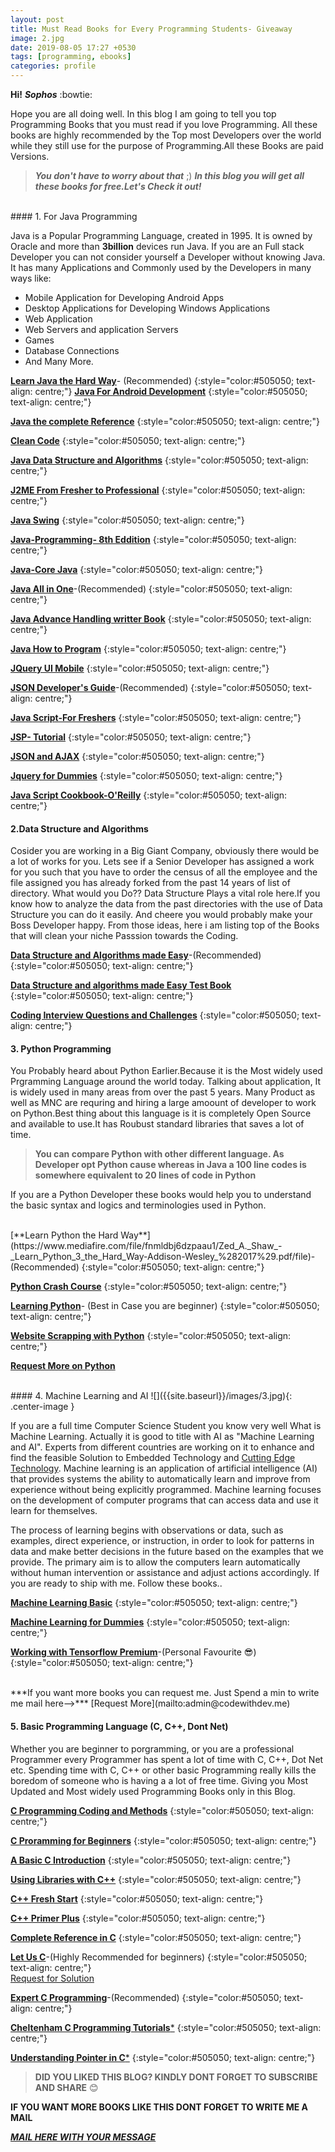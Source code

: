 ```yaml
---
layout: post
title: Must Read Books for Every Programming Students- Giveaway
image: 2.jpg
date: 2019-08-05 17:27 +0530
tags: [programming, ebooks]
categories: profile
---
```


 **Hi!** ***Sophos*** :bowtie:
 
 Hope you are all doing well. In this blog I am going to tell you top Programming Books that you must read if you love Programming.
All these books are highly recommended by the Top most Developers over the world while they still use for the purpose of Programming.All these Books are paid Versions.
   >**_You don't have to worry about that_** ;) 
   **_In this blog you will get all these books for free.Let's Check it out!_**
   


 
 
 
<br/> 
#### 1.  For Java Programming 
 
 Java is a Popular Programming Language, created in 1995. It is owned by Oracle and more than **3billion** devices run Java. If you are an Full stack Developer you can not consider yourself a Developer without knowing Java. It has many Applications and Commonly used by the Developers in many ways like:
 
   * Mobile Application for Developing Android Apps
   * Desktop Applications for Developing Windows Applications
   * Web Application
   * Web Servers and application Servers
   * Games
   * Database Connections 
   * And Many More.
   

  [**Learn Java the Hard Way**](http://www.mediafire.com/file/3qkqp32xddozrf3/Jeff_Friesen_-_Learn_Java_for_Android_Development-Apress_%25282014%2529.pdf/file)- (Recommended)
  {:style="color:#505050; text-align: centre;"}
 [**Java For Android Development**](http://www.mediafire.com/file/3qkqp32xddozrf3/Jeff_Friesen_-_Learn_Java_for_Android_Development-Apress_%25282014%2529.pdf/file)
  {:style="color:#505050; text-align: centre;"}
  
 [**Java the complete Reference**](http://www.mediafire.com/file/0ltkbv0lqrr9erj/Patrick_Naughton%252C_Herbert_Schildt_-_Java__The_Complete_Reference-McGraw-Hill_Osborne_Media_%25281996%2529.pdf/file)
 {:style="color:#505050; text-align: centre;"}
 
 [**Clean Code**](http://www.mediafire.com/file/817g7faiyyv7goz/Robert_C._Martin_-_Clean_Code__A_Handbook_of_Agile_Software_Craftsmanship-Prentice_Hall_%25282008%2529.pdf/file)
 {:style="color:#505050; text-align: centre;"}
 
 [**Java Data Structure and Algorithms**](https://www.mediafire.com/file/hj3n6xptqi2f3u5/Java_-_Data_Structure_And_Algorithms.pdf/file)
  {:style="color:#505050; text-align: centre;"}
  
 [**J2ME From Fresher to Professional**](https://www.mediafire.com/file/iqnttvicxnl0lh5/J2ME_-_From_Fresher_to_Professional.pdf/file)
 {:style="color:#505050; text-align: centre;"}
 
 [**Java Swing**](https://www.mediafire.com/file/dn91qkf5eda1caj/Java_Swing.pdf/file)
  {:style="color:#505050; text-align: centre;"}
  
 [**Java-Programming- 8th Eddition**](https://www.mediafire.com/file/613ajeyvgzh0b8h/Java_-_Programming_-_8th_Edition.pdf/file)
 {:style="color:#505050; text-align: centre;"}
 
 [**Java-Core Java**](https://www.mediafire.com/file/wrj4v232lwf7193/Java_-_Core_Java.pdf/file)
 {:style="color:#505050; text-align: centre;"}
 
 [**Java All in One**](https://www.mediafire.com/file/vhpi1vfqmwb5caf/Java_-_All_In_One.pdf/file)-(Recommended)
{:style="color:#505050; text-align: centre;"} 
 
 [**Java Advance Handling writter Book**](https://www.mediafire.com/file/r7ssga0v3nxekar/Java_-_Advance_Handling_Writen_Book.pdf/file)
  {:style="color:#505050; text-align: centre;"}
  
 [**Java How to Program**](https://www.mediafire.com/file/3vvabj364ozumdm/Java_-_How_to_Program.pdf/file)
   {:style="color:#505050; text-align: centre;"}
 
 [**JQuery UI Mobile**](https://www.mediafire.com/file/8pp4beo92to9fb4/JQuery_JQuery_UI___JQuery_Mobile.pdf/file)
 {:style="color:#505050; text-align: centre;"}
 
 [**JSON Developer's Guide**](https://www.mediafire.com/file/0dd70422tzzjtae/JSON_-_Developer_s_Guide.pdf/file)-(Recommended)
 {:style="color:#505050; text-align: centre;"}
 
 [**Java Script-For Freshers**](https://www.mediafire.com/file/d2dswabyowlwoh3/Java_Script_-_Fresher.pdf/file)
  {:style="color:#505050; text-align: centre;"}
  
 [**JSP- Tutorial**](https://www.mediafire.com/file/ucihmbqhb0kgfv4/JSP_-_Tutorial.pdf/file)
 {:style="color:#505050; text-align: centre;"}
 
 [**JSON and AJAX**](https://www.mediafire.com/file/gpo9nn2sbv1ww32/Javascript_-_JSON_and_Ajax.pdf/file)
 {:style="color:#505050; text-align: centre;"}

 [**Jquery for Dummies**](https://www.mediafire.com/file/nk5u4acp3e8t0st/JQuery_for_Dummies.pdf/file)
  {:style="color:#505050; text-align: centre;"}
  
 [**Java Script Cookbook-O'Reilly**](https://www.mediafire.com/file/a8ra88uo365tjhn/Shelley_Powers_-_JavaScript_Cookbook_%28Oreilly_Cookbooks%29-O%27Reilly_Media_%282010%29.pdf/file) 
 {:style="color:#505050; text-align: centre;"}
  
#### 2.Data Structure and Algorithms

Cosider you are working in a Big Giant Company, obviously there would be a lot of works for you. Lets see if a Senior Developer has assigned a work for you such that you have to order the census of all the employee and the file assigned you has already forked from the past 14 years of list of directory. What would you Do?? 
  Data Structure Plays a vital role here.If you know how to analyze the data from the past directories with the use of Data Structure you can do it easily. And cheere you would probably make your Boss Developer happy. 
  From those ideas, here i am listing top of the Books that will clean your niche Passsion towards the Coding. 
<br/>

[**Data Structure and Algorithms made Easy**](https://www.mediafire.com/file/piss49loddi6rof/Narasimha_Karumanchi_-_Data_structures_and_algorithms_made_easy-CareerMonk.pdf/file)-(Recommended)
{:style="color:#505050; text-align: centre;"}

[**Data Structure and algorithms made Easy Test Book**](https://www.mediafire.com/file/y7heytrqqvvokd3/Narasimha_Karumanchi_-_Data_Structures_and_Algorithms_Made_Easy__Data_Structures_and_Algorithmic_Puzzles-CareerMonk_Plublications_%282017%29.pdf/file)
{:style="color:#505050; text-align: centre;"}

[**Coding Interview Questions and Challenges**](https://www.mediafire.com/file/tja9v59ep1p262y/Narasimha_Karumanchi_-_Coding_Interview_Questions-CareerMonk_Publ._%282016%29.pdf/file)
{:style="color:#505050; text-align: centre;"}


#### 3. Python Programming

You Probably heard about Python Earlier.Because it is the Most widely used Prgramming Language around the world today. Talking about application, It is widely used in many areas from over the past 5 years. Many Product as well as MNC are requring and hiring a large amoount of developer to work on Python.Best thing about this language is it is completely Open Source and available to use.It has Roubust standard libraries that saves a lot of time. 
 > **You can compare Python with other different language. As Developer opt Python cause whereas in Java a 100 line codes is somewhere equivalent to 20 lines of code in Python**
 
 If you are a Python Developer these books would help you to understand the basic syntax and logics and terminologies used in Python.
 
 <br/>
 [**Learn Python the Hard Way**](https://www.mediafire.com/file/fnmldbj6dzpaau1/Zed_A._Shaw_-_Learn_Python_3_the_Hard_Way-Addison-Wesley_%282017%29.pdf/file)-(Recommended)
 {:style="color:#505050; text-align: centre;"}
 
 [**Python Crash Course**](https://www.mediafire.com/file/0f9c3wi9nooeguj/Eric_Matthes_-_Python_Crash_Course_A_Hands-On%2C_Project-Based_Introduction_to_Programming-No_Starch_Press_%282016%29.pdf/file)
 {:style="color:#505050; text-align: centre;"}
 
 [**Learning Python**](https://www.mediafire.com/file/67sq8a7f6gwffd0/Mark_Lutz_-_Learning_Python%2C_4th_Edition-O%27Reilly_Media_%282009%29.pdf/file)- (Best in Case you are beginner)
 {:style="color:#505050; text-align: centre;"}
 
 [**Website Scrapping with Python**](https://www.mediafire.com/file/ky9eozuuct4xt7z/Website_Scrapping_with_Python.pdf/file)
 {:style="color:#505050; text-align: centre;"}
 
 [**Request More on Python**](mailto:admin@codewithdev.me)
 
 
<br/>
#### 4. Machine Learning and AI
![]({{site.baseurl}}/images/3.jpg){: .center-image }
 
 If you are a full time Computer Science Student you know very well What is Machine Learning. Actually it is good to title with AI as "Machine Learning and AI". Experts from different countries are working on it to enhance and find the feasible Solution to Embedded Technology and [Cutting Edge Technology](https://www.techopedia.com/definition/26589/cutting-edge-technology). Machine learning is an application of artificial intelligence (AI) that provides systems the ability to automatically learn and improve from experience without being explicitly programmed. Machine learning focuses on the development of computer programs that can access data and use it learn for themselves.

The process of learning begins with observations or data, such as examples, direct experience, or instruction, in order to look for patterns in data and make better decisions in the future based on the examples that we provide. The primary aim is to allow the computers learn automatically without human intervention or assistance and adjust actions accordingly.
 If you are ready to ship with me. Follow these books..
 
 [**Machine Learning Basic**](https://www.mediafire.com/file/1akc6nhde4gzno4/Machine_Learning.pdf/file)
 {:style="color:#505050; text-align: centre;"}
 
 [**Machine Learning for Dummies**](https://www.mediafire.com/file/thu8c8dkg8ybz7j/Machine_Learning_for_dummies.pdf/file)
 {:style="color:#505050; text-align: centre;"}
 
 [**Working with Tensorflow Premium**](https://www.mediafire.com/file/th4u0g8zd55nkgu/Tensor_flow.pdf/file)-(Personal Favourite  :sunglasses:)
 {:style="color:#505050; text-align: centre;"}
 
 <br/>
 ***If you want more books you can request me. Just Spend a min to write me mail here-->*** [Request More](mailto:admin@codewithdev.me)
 
 <br/>
 
 #### 5. Basic Programming Language (C, C++, Dont Net)
 
 Whether you are beginner to porgramming, or you are a professional Programmer every Programmer has spent a lot of time with C, C++, Dot Net etc. Spending time with C, C++ or other basic Programming really kills the boredom of someone who is having a a lot of free time.
 Giving you Most Updated and Most widely used Programming Books only in this Blog.
 
 
 [**C Programming Coding and Methods**](https://www.mediafire.com/file/4o8vfpjjztta5ya/C_Programming_Coding_and_Methods-1.pdf/file)
 {:style="color:#505050; text-align: centre;"}
 
 [**C Proramming for Beginners**](https://www.mediafire.com/file/em91qr38yvdz0dl/C_Programming_for_Beginners.pdf/file)
 {:style="color:#505050; text-align: centre;"}
 
 [**A Basic C Introduction**](https://www.mediafire.com/file/2j1yf2xlbhb1y9n/C_-_Introduction.pdf/file)
 {:style="color:#505050; text-align: centre;"}
 
 [**Using Libraries with C++**](https://www.mediafire.com/file/ok3vpknndeh4p5d/Using_Libraries_with_C++.pdf/file)
 {:style="color:#505050; text-align: centre;"}

 [**C++ Fresh Start**](https://www.mediafire.com/file/zfbuaugoch9ngsp/C++_-_Fresher.pdf/file)
 {:style="color:#505050; text-align: centre;"}
 
 [**C++ Primer Plus**](https://www.mediafire.com/file/0k6xvz8pj70ba5z/C++_-_Primer_Plus_%285th_Edition%29.pdf/file)
 {:style="color:#505050; text-align: centre;"}
 
 [**Complete Reference in C**](https://www.mediafire.com/file/csv7u0nihz8p3by/complete-reference-c1.pdf/file)
  {:style="color:#505050; text-align: centre;"}
  
 [**Let Us C**](https://www.mediafire.com/file/ywpals1o5hx6a6l/Let_Us_C.pdf/file)-(Highly Recommended for beginners)
 {:style="color:#505050; text-align: centre;"}
 <br/>
 [Request for Solution](mailto:admin@codewithdev.me)
 
 [**Expert C Programming**](https://www.mediafire.com/file/56j97t3ovbbty6j/Expert_C_Programming.pdf/file)-(Recommended)
 {:style="color:#505050; text-align: centre;"}
 
 [**Cheltenham C Programming Tutorials***](https://www.mediafire.com/file/xnbkgl5goed8904/Cheltenham_Computer_Training_-_C_programming_%281997%29.pdf/file)
 {:style="color:#505050; text-align: centre;"}
 
 [**Understanding Pointer in C***](https://www.mediafire.com/file/z956h585u4i3utz/Yashavant_Kanetkar_-_Understanding_Pointers_in_C-BPB_Publications_%282003%29_2.pdf/file)
 {:style="color:#505050; text-align: centre;"}
 
 
 
 
 
  >**DID YOU LIKED THIS BLOG?  KINDLY DONT FORGET TO SUBSCRIBE AND SHARE** :blush:
  
  **IF YOU WANT MORE BOOKS LIKE THIS DONT FORGET TO WRITE ME A MAIL**
  
  [***MAIL HERE WITH YOUR MESSAGE***](mailto:admin@codewithdev.me)
 
 
 
 
 
 
 
  
 
 
   
